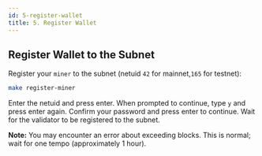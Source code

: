 ```yaml
---
id: 5-register-wallet
title: 5. Register Wallet
---
```


## Register Wallet to the Subnet

Register your `miner` to the subnet (netuid `42` for mainnet,`165` for testnet):

```bash
make register-miner
```

Enter the netuid and press enter. When prompted to continue, type `y` and press enter again. Confirm your password and press enter to continue. Wait for the validator to be registered to the subnet.

**Note:** You may encounter an error about exceeding blocks. This is normal; wait for one tempo (approximately 1 hour).
